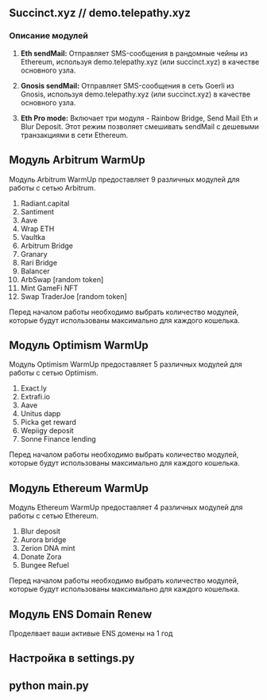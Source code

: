 ## Succinct.xyz // demo.telepathy.xyz

### Описание модулей

1. **Eth sendMail:** Отправляет SMS-сообщения в рандомные чейны из Ethereum, используя demo.telepathy.xyz (или succinct.xyz) в качестве основного узла.

2. **Gnosis sendMail:** Отправляет SMS-сообщения в сеть Goerli из Gnosis, используя demo.telepathy.xyz (или succinct.xyz) в качестве основного узла.

3. **Eth Pro mode:** Включает три модуля - Rainbow Bridge, Send Mail Eth и Blur Deposit. Этот режим позволяет смешивать sendMail с дешевыми транзакциями в сети Ethereum.

## Модуль Arbitrum WarmUp

Модуль Arbitrum WarmUp предоставляет 9 различных модулей для работы с сетью Arbitrum.

1. Radiant.capital
2. Santiment
3. Aave
4. Wrap ETH
5. Vaultka
6. Arbitrum Bridge
7. Granary
8. Rari Bridge
9. Balancer
10. ArbSwap [random token]
11. Mint GameFi NFT
12. Swap TraderJoe [random token]

Перед началом работы необходимо выбрать количество модулей, которые будут использованы максимально для каждого кошелька.

## Модуль Optimism WarmUp

Модуль Optimism WarmUp предоставляет 5 различных модулей для работы с сетью Optimism.

1. Exact.ly
2. Extrafi.io
3. Aave
4. Unitus dapp
5. Picka get reward
6. Wepiigy deposit
7. Sonne Finance lending

Перед началом работы необходимо выбрать количество модулей, которые будут использованы максимально для каждого кошелька.

## Модуль Ethereum WarmUp

Модуль Ethereum WarmUp предоставляет 4 различных модулей для работы с сетью Ethereum.

1. Blur deposit
2. Aurora bridge
3. Zerion DNA mint
4. Donate Zora
5. Bungee Refuel

Перед началом работы необходимо выбрать количество модулей, которые будут использованы максимально для каждого кошелька.

## Модуль ENS Domain Renew
Проделвает ваши активые ENS домены на 1 год

## Настройка в settings.py

## python main.py
